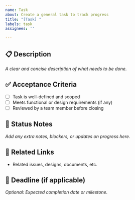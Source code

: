 ```yaml
---
name: Task
about: Create a general task to track progress
title: "[Task] "
labels: task
assignees: ''

---
```


## 📋 Description

_A clear and concise description of what needs to be done._

## ✅ Acceptance Criteria

- [ ] Task is well-defined and scoped
- [ ] Meets functional or design requirements (if any)
- [ ] Reviewed by a team member before closing

## 🚦 Status Notes

_Add any extra notes, blockers, or updates on progress here._

## 📎 Related Links

- Related issues, designs, documents, etc.

## 📅 Deadline (if applicable)

_Optional: Expected completion date or milestone._

